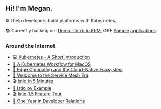 
## Hi! I'm Megan.

☸️ I help developers build platforms with Kubernetes. 

📚 Currently hacking on: [Demo - Intro to KRM](https://github.com/askmeegs/learn-krm), GKE [Sample](https://github.com/GoogleCloudPlatform/microservices-demo) [applications](https://github.com/GoogleCloudPlatform/bank-of-anthos)

### Around the Internet

- [💻 Kubernetes - A Short Introduction](https://www.slideshare.net/MeganOKeefe1/kubernetes-a-short-introduction-2019?ref=https%3A%2F%2Faskmeegs.dev%2Ftalks%2F)
- [📝 A Kubernetes Workflow for MacOS](https://medium.com/@mo_keefe/a-kubernetes-development-workflow-for-macos-8c41669a4518) 
- [📝 Edge Computing and the Cloud-Native Ecosystem](https://thenewstack.io/edge-computing-and-the-cloud-native-ecosystem/)
- [📝 Welcome to the Service Mesh Era](https://cloud.google.com/blog/products/networking/welcome-to-the-service-mesh-era-introducing-a-new-istio-blog-post-series?utm_campaign=buffer&utm_content=bufferc367a&utm_medium=social&utm_source=twitter.com)
- [🎬 Istio in 5 Minutes](https://www.youtube.com/watch?ab_channel=Istio&v=hkR1M6qwpnw)
- [📝 Istio by Example](https://www.istiobyexample.dev/) 
- [🎬 Istio 1.5 Feature Tour](https://www.youtube.com/watch?ab_channel=MeganO%27Keefe&v=A4TqYj2vSA4)
- [📝 One Year in Developer Relations](https://medium.com/@mo_keefe/one-year-in-devrel-21b516fdaa05) 

